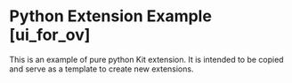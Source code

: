 # Python Extension Example [ui_for_ov]

This is an example of pure python Kit extension. It is intended to be copied and serve as a template to create new extensions.

